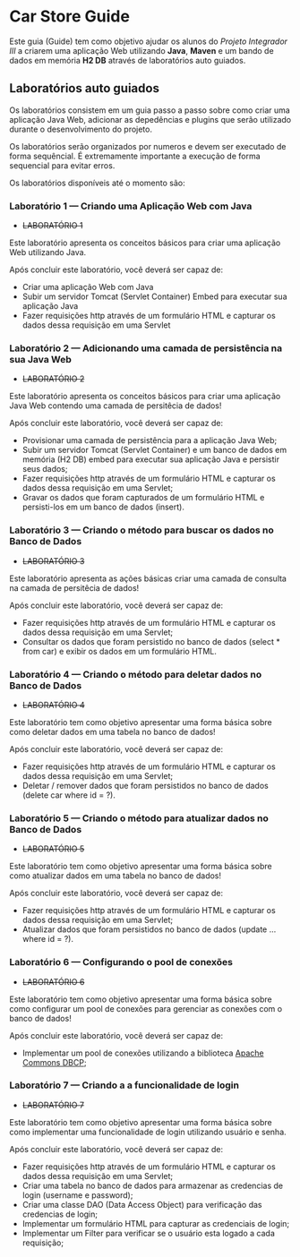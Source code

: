 # Car Store Guide 

Este guia (Guide) tem como objetivo ajudar os alunos do *Projeto Integrador III* a criarem uma aplicação Web utilizando **Java**, **Maven** e um bando de dados em memória **H2 DB** através de laboratórios auto guiados.

## Laboratórios auto guiados

Os laboratórios consistem em um guia passo a passo sobre como criar uma aplicação Java Web, adicionar as depedências e plugins que serão utilizado durante o desenvolvimento do projeto.

Os laboratórios serão organizados por numeros e devem ser executado de forma sequêncial. É extremamente importante a execução de forma sequencial para evitar erros.

Os laboratórios disponíveis até o momento são: 

### Laboratório 1 — Criando uma Aplicação Web com Java
- ~~LABORATÓRIO 1~~

Este laboratório apresenta os conceitos básicos para criar uma aplicação Web utilizando Java.

Após concluir este laboratório, você deverá ser capaz de:

- Criar uma aplicação Web com Java
- Subir um servidor Tomcat (Servlet Container) Embed para executar sua aplicação Java
- Fazer requisições http através de um formulário HTML e capturar os dados dessa requisição em uma Servlet


### Laboratório 2 — Adicionando uma camada de persistência na sua Java Web
- ~~LABORATÓRIO 2~~

Este laboratório apresenta os conceitos básicos para criar uma aplicação Java Web contendo uma camada de persitêcia de dados!

Após concluir este laboratório, você deverá ser capaz de:

- Provisionar uma camada de persistência para a aplicação Java Web;
- Subir um servidor Tomcat (Servlet Container) e um banco de dados em memória (H2 DB) embed para executar sua aplicação Java e persistir seus dados;
- Fazer requisições http através de um formulário HTML e capturar os dados dessa requisição em uma Servlet;
- Gravar os dados que foram capturados de um formulário HTML e persisti-los em um banco de dados (insert).

### Laboratório 3 — Criando o método para buscar os dados no Banco de Dados
- ~~LABORATÓRIO 3~~

Este laboratório apresenta as ações básicas criar uma camada de consulta na camada de persitêcia de dados!

Após concluir este laboratório, você deverá ser capaz de:

- Fazer requisições http através de um formulário HTML e capturar os dados dessa requisição em uma Servlet;
- Consultar os dados que foram persistido no banco de dados (select * from car) e exibir os dados em um formulário HTML.


### Laboratório 4 — Criando o método para deletar dados no Banco de Dados
- ~~LABORATÓRIO 4~~

Este laboratório tem como objetivo apresentar uma forma básica sobre como deletar dados em uma tabela no banco de dados!

Após concluir este laboratório, você deverá ser capaz de:

- Fazer requisições http através de um formulário HTML e capturar os dados dessa requisição em uma Servlet;
- Deletar / remover dados que foram persistidos no banco de dados (delete car where id = ?).


### Laboratório 5 — Criando o método para atualizar dados no Banco de Dados
- ~~LABORATÓRIO 5~~

Este laboratório tem como objetivo apresentar uma forma básica sobre como atualizar dados em uma tabela no banco de dados!

Após concluir este laboratório, você deverá ser capaz de:

- Fazer requisições http através de um formulário HTML e capturar os dados dessa requisição em uma Servlet;
- Atualizar dados que foram persistidos no banco de dados (update ... where id = ?).

### Laboratório 6 — Configurando o pool de conexões
- ~~LABORATÓRIO 6~~

Este laboratório tem como objetivo apresentar uma forma básica sobre como configurar um pool de conexões para gerenciar as conexões com o banco de dados!

Após concluir este laboratório, você deverá ser capaz de:

- Implementar um pool de conexões utilizando a biblioteca [Apache Commons DBCP](https://github.com/apache/commons-dbcp);

### Laboratório 7 — Criando a a funcionalidade de login
- ~~LABORATÓRIO 7~~

Este laboratório tem como objetivo apresentar uma forma básica sobre como implementar uma funcionalidade de login utilizando usuário e senha.

Após concluir este laboratório, você deverá ser capaz de:

- Fazer requisições http através de um formulário HTML e capturar os dados dessa requisição em uma Servlet;
- Criar uma tabela no banco de dados para armazenar as credencias de login (username e password);
- Criar uma classe DAO (Data Access Object) para verificação das credencias de login;
- Implementar um formulário HTML para capturar as credenciais de login;
- Implementar um Filter para verificar se o usuário esta logado a cada requisição;

